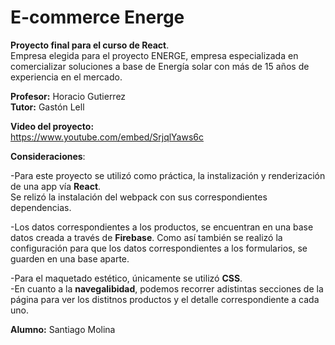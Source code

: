<h1>E-commerce Energe</h1>

<strong>Proyecto final para el curso de React</strong>.<br>
Empresa elegida para el proyecto ENERGE, empresa especializada en comercializar soluciones a base de Energía solar con más de 15 años de experiencia en el mercado.<br>

<strong>Profesor:</strong> Horacio Gutierrez<br>
<strong>Tutor:</strong> Gastón Lell<br>


<strong>Video del proyecto:</strong><br>
https://www.youtube.com/embed/SrjqlYaws6c <br>

<strong>Consideraciones</strong>:

-Para este proyecto se utilizó como práctica, la instalización y renderización de una app vía <strong>React</strong>.<br>
Se relizó la instalación del webpack con sus correspondientes dependencias.

-Los datos correspondientes a los productos, se encuentran en una base datos creada a través de <strong>Firebase</strong>. Como así también se realizó la configuración para que los datos correspondientes a los formularios, se guarden en una base aparte. 
  
  
-Para el maquetado estético, únicamente se utilizó <strong>CSS</strong>.<br>
-En cuanto a la <strong>navegalibidad</strong>, podemos recorrer adistintas secciones de la página para ver los distitnos productos y el detalle correspondiente a cada uno.<br>



<strong>Alumno:</strong> Santiago Molina<br>
